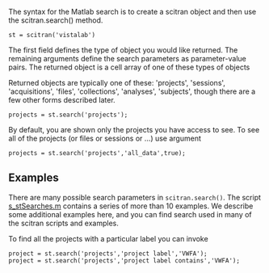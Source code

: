 The syntax for the Matlab search is to create a scitran object and then use the scitran.search() method.

    st = scitran('vistalab')

The first field defines the type of object you would like returned. The remaining arguments define the search parameters as parameter-value pairs. The returned object is a cell array of one of these types of objects

Returned objects are typically one of these: 'projects', 'sessions', 'acquisitions', 'files', 'collections', 'analyses', 'subjects', though there are a few other forms described later.

    projects = st.search('projects');

By default, you are shown only the projects you have access to see.  To see all of the projects (or files or sessions or ...) use argument

    projects = st.search('projects','all_data',true);

## Examples

There are many possible search parameters in `scitran.search()`. The script [s_stSearches.m](https://github.com/scitran/client/blob/master/scripts/s_stSearches.m) contains a series of more than 10 examples.  We describe some additional examples here, and you can find search used in many of the scitran scripts and examples.

To find all the projects with a particular label you can invoke

    project = st.search('projects','project label','VWFA');
    project = st.search('projects','project label contains','VWFA');



